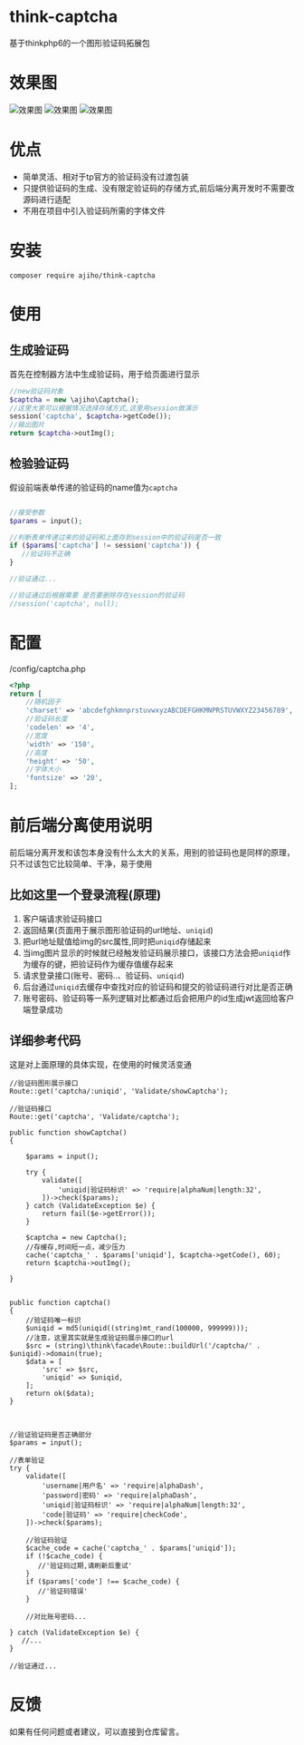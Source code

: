 # think-captcha

基于thinkphp6的一个图形验证码拓展包


# 效果图

![效果图](https://img-blog.csdnimg.cn/6a52de7b48ac401c855ff6d5482bc3dc.png)
![效果图](https://img-blog.csdnimg.cn/afadf851243149068aa5f11798976397.png)
![效果图](https://img-blog.csdnimg.cn/041f9d0ed7c2456ca5342baa7f98c1e4.png)


# 优点

- 简单灵活、相对于tp官方的验证码没有过渡包装
- 只提供验证码的生成、没有限定验证码的存储方式,前后端分离开发时不需要改源码进行适配
- 不用在项目中引入验证码所需的字体文件


# 安装

```
composer require ajiho/think-captcha
```

# 使用



## 生成验证码

首先在控制器方法中生成验证码，用于给页面进行显示

```php
//new验证码对象
$captcha = new \ajiho\Captcha();
//这里大家可以根据情况选择存储方式,这里用session做演示
session('captcha', $captcha->getCode());
//输出图片
return $captcha->outImg();
```

## 检验验证码

假设前端表单传递的验证码的name值为`captcha`

```php

//接受参数
$params = input();

//判断表单传递过来的验证码和上面存到session中的验证码是否一致
if ($params['captcha'] != session('captcha')) {
   //验证码不正确
}

//验证通过...

//验证通过后根据需要 是否要删除存在session的验证码
//session('captcha', null);

```


# 配置

/config/captcha.php

```php
<?php
return [
    //随机因子
    'charset' => 'abcdefghkmnprstuvwxyzABCDEFGHKMNPRSTUVWXYZ23456789',
    //验证码长度
    'codelen' => '4',
    //宽度
    'width' => '150',
    //高度
    'height' => '50',
    //字体大小
    'fontsize' => '20',
];
```


# 前后端分离使用说明

前后端分离开发和该包本身没有什么太大的关系，用别的验证码也是同样的原理，只不过该包它比较简单、干净，易于使用


## 比如这里一个登录流程(原理)

1. 客户端请求验证码接口
2. 返回结果(页面用于展示图形验证码的url地址、`uniqid`)
3. 把url地址赋值给img的src属性,同时把`uniqid`存储起来
4. 当img图片显示的时候就已经触发验证码展示接口，该接口方法会把`uniqid`作为缓存的键，把验证码作为缓存值缓存起来
5. 请求登录接口(账号、密码..、验证码、`uniqid`)
6. 后台通过`uniqid`去缓存中查找对应的验证码和提交的验证码进行对比是否正确
7. 账号密码、验证码等一系列逻辑对比都通过后会把用户的id生成jwt返回给客户端登录成功

## 详细参考代码

这是对上面原理的具体实现，在使用的时候灵活变通

~~~
//验证码图形展示接口
Route::get('captcha/:uniqid', 'Validate/showCaptcha');

//验证码接口
Route::get('captcha', 'Validate/captcha');

public function showCaptcha()
{

    $params = input();

    try {
        validate([
            'uniqid|验证码标识' => 'require|alphaNum|length:32',
        ])->check($params);
    } catch (ValidateException $e) {
        return fail($e->getError());
    }

    $captcha = new Captcha();
    //存缓存,时间短一点，减少压力
    cache('captcha_' . $params['uniqid'], $captcha->getCode(), 60);
    return $captcha->outImg();

}


public function captcha()
{
    //验证码唯一标识
    $uniqid = md5(uniqid((string)mt_rand(100000, 999999)));
    //注意，这里其实就是生成验证码展示接口的url
    $src = (string)\think\facade\Route::buildUrl('/captcha/' . $uniqid)->domain(true);
    $data = [
        'src' => $src,
        'uniqid' => $uniqid,
    ];
    return ok($data);
}



//验证验证码是否正确部分
$params = input();

//表单验证
try {
    validate([
        'username|用户名' => 'require|alphaDash',
        'password|密码' => 'require|alphaDash',
        'uniqid|验证码标识' => 'require|alphaNum|length:32',
        'code|验证码' => 'require|checkCode',
    ])->check($params);

    //验证码验证
    $cache_code = cache('captcha_' . $params['uniqid']);
    if (!$cache_code) {
       //'验证码过期,请刷新后重试'
    }
    if ($params['code'] !== $cache_code) {
       //'验证码错误'
    }
    
    //对比账号密码...

} catch (ValidateException $e) {
   //...
}

//验证通过...
~~~


# 反馈

如果有任何问题或者建议，可以直接到仓库留言。

